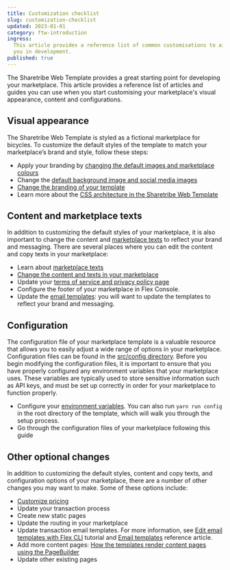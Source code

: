 ```yaml
---
title: Customization checklist
slug: customization-checklist
updated: 2023-01-01
category: ftw-introduction
ingress:
  This article provides a reference list of common customisations to aid
  you in development.
published: true
---
```


The Sharetribe Web Template provides a great starting point for
developing your marketplace. This article provides a reference list of
articles and guides you can use when you start customising your
marketplace's visual appearance, content and configurations.

## Visual appearance

The Sharetribe Web Template is styled as a fictional marketplace for
bicycles. To customize the default styles of the template to match your
marketplace’s brand and style, follow these steps:

- Apply your branding by
  [changing the default images and marketplace colours](/tutorial/change-branding/)
- Change the
  [default background image and social media images](/tutorial/change-branding/)
- [Change the branding of your template](/tutorial/change-branding/)
- Learn more about the
  [CSS architecture in the Sharetribe Web Template](/ftw/how-to-customize-ftw-styles/)

## Content and marketplace texts

In addition to customizing the default styles of your marketplace, it is
also important to change the content and
[marketplace texts](/concepts/marketplace-texts/) to reflect your brand
and messaging. There are several places where you can edit the content
and copy texts in your marketplace:

- Learn about [marketplace texts](/concepts/marketplace-texts/)
- [Change the content and texts in your marketplace](/tutorial/working-with-microcopy/)
- Update your
  [terms of service and privacy policy page](/operator-guides/free-templates/)
- Configure the footer of your marketplace in Flex Console.
- Update the
  [email templates](https://www.sharetribe.com/docs/concepts/email-notifications/):
  you will want to update the templates to reflect your brand and
  messaging.

## Configuration

The configuration file of your marketplace template is a valuable
resource that allows you to easily adjust a wide range of options in
your marketplace. Configuration files can be found in the
[src/config directory](https://github.com/sharetribe/web-template/tree/main/src/config).
Before you begin modifying the configuration files, it is important to
ensure that you have properly configured any environment variables that
your marketplace uses. These variables are typically used to store
sensitive information such as API keys, and must be set up correctly in
order for your marketplace to function properly.

- Configure your [environment variables](/ftw/ftw-env/). You can also
  run `yarn run config` in the root directory of the template, which
  will walk you through the setup process.
- Go through the configuration files of your marketplace following this
  guide

## Other optional changes

In addition to customizing the default styles, content and copy texts,
and configuration options of your marketplace, there are a number of
other changes you may want to make. Some of these options include:

- [Customize pricing](/tutorial/customize-pricing-tutorial/)
- Update your transaction process
- Create new static pages
- Update the routing in your marketplace
- Update transaction email templates. For more information, see
  [Edit email templates with Flex CLI](/how-to/edit-email-templates-with-flex-cli/)
  tutorial and [Email templates](/references/email-templates/) reference
  article.
- Add more content pages:
  [How the templates render content pages using the PageBuilder](/ftw/page-builder/)
- Update other existing pages
